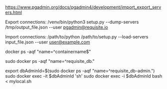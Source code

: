 https://www.pgadmin.org/docs/pgadmin4/development/import_export_servers.html

Export connections:
/venv/bin/python3 setup.py --dump-servers /tmp/output_file.json --user pgadmin@requisite.io

Import connections:
/path/to/python /path/to/setup.py --load-servers input_file.json --user user@example.com

docker ps -aqf "name=^containername$"

sudo docker ps -aqf "name=^requisite_db\."

export dbAdminId=$(sudo docker ps -aqf "name=^requisite_db-admin\.")
sudo docker exec -it $dbAdminId 'sh'
sudo docker exec -i $dbAdminId bash < mylocal.sh
